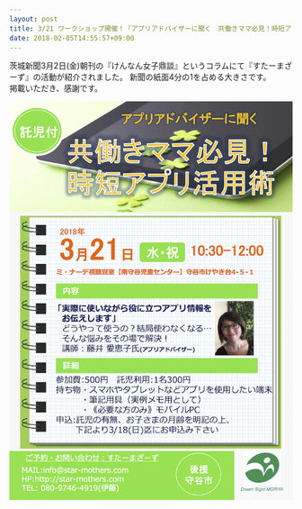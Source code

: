 ```yaml
---
layout: post
title: 3/21 ワークショップ開催！『アプリアドバイザーに聞く　共働きママ必見！時短アプリ活用術』
date: 2018-02-05T14:55:57+09:00
---
```

茨城新聞3月2日(金)朝刊の『けんなん女子鼎談』というコラムにて『すたーまざーず』の活動が紹介されました。 新聞の紙面4分の1を占める大きさです。\
掲載いただき、感謝です。  

![](/images/uploads/20180321-61861441d80de6ffa4e139f075722cd18b3361732a91bbcd6641330d2c000f0c.png)  
